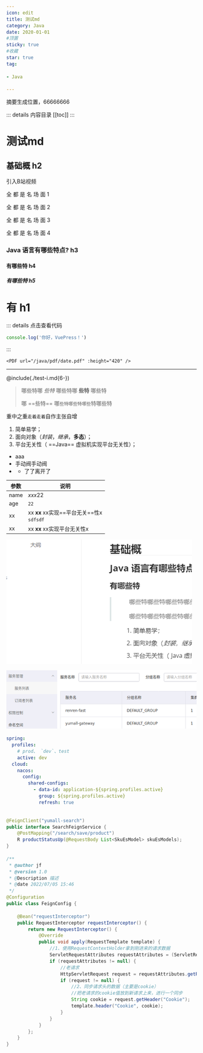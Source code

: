 ```yaml
---
icon: edit
title: 测试md
category: Java
date: 2020-01-01
#顶置
sticky: true
#收藏
star: true
tag:

- Java

---
```


摘要生成位置，66666666

<!-- more -->

::: details 内容目录
[[toc]]
:::

# 测试md

## 基础概 h2


引入B站视频

全 都 是 名 场 面 1

<BiliBili bvid="BV1FR4y117iD" />

全 都 是 名 场 面 2

<BiliBili bvid="BV1t84y1677N" />

全 都 是 名 场 面 3

<BiliBili bvid="BV1qv4y1R71R" />

全 都 是 名 场 面 4

<ArtPlayer src="https://mse-demo.u2sb.com/caminandes_03_llamigos_720p.mp4" airplay aspect-ratio auto-size auto-orientation auto-playback fast-forward flip fullscreen-web lock loop is-live muted mini-progress-bar pip screenshot subtitle-offset />




### Java 语言有哪些特点? h3

#### 有哪些特 h4

##### 有哪些特 h5

# 有 h1

::: details 点击查看代码

```js
console.log('你好，VuePress！')
```

:::

```text
<PDF url="/java/pdf/date.pdf" :height="420" />
```

<PDF url="https://topjfk.oss-cn-chengdu.aliyuncs.com/docker/01.为什么要学习.pdf" />

------


@include(./test-i.md{6-})


> 哪些特哪 *些特* 哪些特哪 **些特** 哪些特
>
> 哪 ==些特== 哪`些特哪些特哪些`特哪些特

重中之重`走着走着`自作主张自增

1. 简单易学；
2. 面向对象（*封装*，*继承*，**多态**）；
3. 平台无关性（ ==Java== 虚拟机实现平台无关性）；

- aaa
- 手动阀手动阀
-
    - 了了离开了

| 参数   | 说明                                               |
|------|--------------------------------------------------|
| name | *xxx*22                                          |
| age  | `22`                                             |
| xx   | xx **xx** xx实现==平台无关==性x<br/><code>sdfsdf</code> |
| xx   | xx **xx** xx实现平台无关性x                             |

![](./test.assets/true-image-20220707221104478.png)

![](./java/spring-cloud-alibaba-note-basis.assets/true-image-20210601002120191.png)

```yaml
spring:
  profiles:
    # prod、 `dev`、test
    active: dev
  cloud:
    nacos:
      config:
        shared-configs:
          - data-id: application-${spring.profiles.active}
            group: ${spring.profiles.active}
            refresh: true
```

```java

@FeignClient("yumall-search")
public interface SearchFeignService {
    @PostMapping("/search/save/product")
    R productStatusUp(@RequestBody List<SkuEsModel> skuEsModels);
}

/**
 * @author jf
 * @version 1.0
 * @Description 描述
 * @date 2022/07/05 15:46
 */
@Configuration
public class FeignConfig {

    @Bean("requestInterceptor")
    public RequestInterceptor requestInterceptor() {
        return new RequestInterceptor() {
            @Override
            public void apply(RequestTemplate template) {
                //1、使用RequestContextHolder拿到刚进来的请求数据
                ServletRequestAttributes requestAttributes = (ServletRequestAttributes) RequestContextHolder.getRequestAttributes();
                if (requestAttributes != null) {
                    //老请求
                    HttpServletRequest request = requestAttributes.getRequest();
                    if (request != null) {
                        //2、同步请求头的数据（主要是cookie）
                        //把老请求的cookie值放到新请求上来，进行一个同步
                        String cookie = request.getHeader("Cookie");
                        template.header("Cookie", cookie);
                    }
                }
            }
        };
    }
}

```
